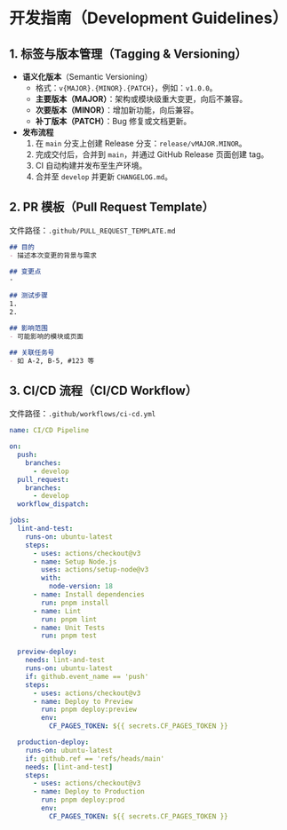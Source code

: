 # 开发指南（Development Guidelines）

## 1. 标签与版本管理（Tagging & Versioning）

- **语义化版本**（Semantic Versioning）
  - 格式：`v{MAJOR}.{MINOR}.{PATCH}`，例如：`v1.0.0`。
  - **主要版本（MAJOR）**：架构或模块级重大变更，向后不兼容。
  - **次要版本（MINOR）**：增加新功能，向后兼容。
  - **补丁版本（PATCH）**：Bug 修复或文档更新。
- **发布流程**
  1. 在 `main` 分支上创建 Release 分支：`release/vMAJOR.MINOR`。
  2. 完成交付后，合并到 `main`，并通过 GitHub Release 页面创建 tag。
  3. CI 自动构建并发布至生产环境。
  4. 合并至 `develop` 并更新 `CHANGELOG.md`。  

## 2. PR 模板（Pull Request Template）

文件路径：`.github/PULL_REQUEST_TEMPLATE.md`

```markdown
## 目的
- 描述本次变更的背景与需求

## 变更点
-

## 测试步骤
1.
2.

## 影响范围
- 可能影响的模块或页面

## 关联任务号
- 如 A-2, B-5, #123 等
```

## 3. CI/CD 流程（CI/CD Workflow）

文件路径：`.github/workflows/ci-cd.yml`

```yaml
name: CI/CD Pipeline

on:
  push:
    branches:
      - develop
  pull_request:
    branches:
      - develop
  workflow_dispatch:

jobs:
  lint-and-test:
    runs-on: ubuntu-latest
    steps:
      - uses: actions/checkout@v3
      - name: Setup Node.js
        uses: actions/setup-node@v3
        with:
          node-version: 18
      - name: Install dependencies
        run: pnpm install
      - name: Lint
        run: pnpm lint
      - name: Unit Tests
        run: pnpm test

  preview-deploy:
    needs: lint-and-test
    runs-on: ubuntu-latest
    if: github.event_name == 'push'
    steps:
      - uses: actions/checkout@v3
      - name: Deploy to Preview
        run: pnpm deploy:preview
        env:
          CF_PAGES_TOKEN: ${{ secrets.CF_PAGES_TOKEN }}

  production-deploy:
    runs-on: ubuntu-latest
    if: github.ref == 'refs/heads/main'
    needs: [lint-and-test]
    steps:
      - uses: actions/checkout@v3
      - name: Deploy to Production
        run: pnpm deploy:prod
        env:
          CF_PAGES_TOKEN: ${{ secrets.CF_PAGES_TOKEN }}
```
